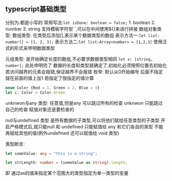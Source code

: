 ## typescript基础类型
分别为:都是小写的
常用写法:`let isDone: boolean = false;`
    1. boolean 
    2. number
    3. string 支持模板字符型``,可以在中间使用${}来进行拼接
数组对象类型:
数组类型: 在类型后添加[],表示某个数据类型的数组
表示方法一:`let list: number[] = [1, 2, 3];`
表示方法二:`let list:Array<number> = [1,2,3]` 使用泛式的形式来申明数据类型

元组类型: 是开始确定长度的数组,不必要求数据类型相同
`let x: [string, number];` 此处申明完了 数据的长度和类型就确定了,初始化必须按照位置去初始化
若访问越界的元素会报错,保证越界不会报错
枚举: 默认从0开始编号 后面不指定就在前面的值上加1 若指定了按指定的值计算
```ts
enum Color {Red = 1, Green = 2, Blue = 4}
let c: Color = Color.Green
```
unknwon与any 类型: 任意值,但是any 可以跳过所有的检查 unknwon 只能跳过自己的检查 赋值对象还是要检查的

null与undefined 类型
是所有数据的子类型,可以将他们赋给任意类型的子类型
开启严格模式后,就只能null 和 undefined 只能赋值给 any 和它们各自的类型 不能再赋给其他的值(例外undefined 还可以赋值给 void 类型)

类型断言:
```ts
let someValue: any = "this is a string";

let strLength: number = (someValue as string).length;
```
即 通过as的值来指定某个范围大的类型指定为单一类型的变量




